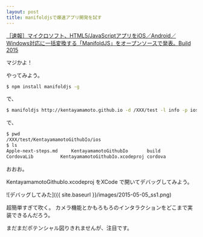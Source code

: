 ```yaml
---
layout: post
title: manifoldjsで爆速アプリ開発を試す
---
```


[［速報］マイクロソフト、HTML5/JavaScriptアプリをiOS／Android／Windows対応に一括変換する「ManifoldJS」をオープンソースで発表。Build 2015](http://www.publickey1.jp/blog/15/manifoldjs_build_2015.html)

マジかよ！

やってみよう。

```sh
$ npm install manifoldjs -g
```

で、

```sh
$ manifoldjs http://kentayamamoto.github.io -d /XXX/test -l info -p ios -b
```

で、

```sh
$ pwd
/XXX/test/KentayamamotoGithubIo/ios
$ ls
Apple-next-steps.md		KentayamamotoGithubIo		build				platform_www
CordovaLib			KentayamamotoGithubIo.xcodeproj	cordova				www
```

おおお。

KentayamamotoGithubIo.xcodeproj をXCode で開いてデバッグしてみよう。

![デバッグしてみた]({{ site.baseurl }}/images/2015-05-05_ss1.png)

超簡単すぎて吹く。
カメラ機能とかもろもろのインタラクションをどこまで実装できるんだろう。

まだまだポテンシャル図りきれませんが、注目です。
